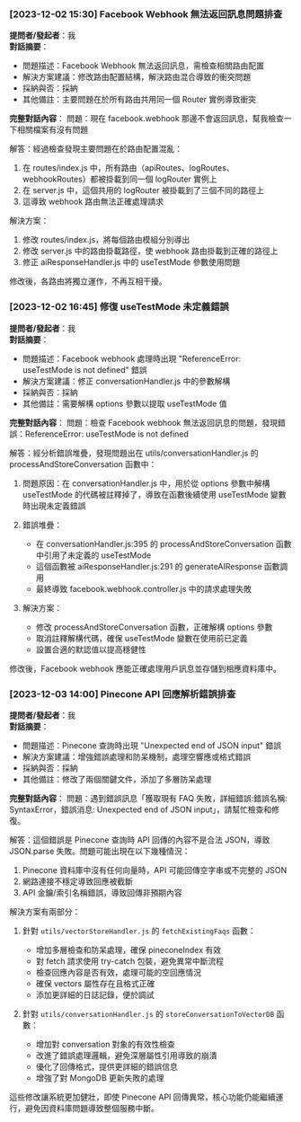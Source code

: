 ### [2023-12-02 15:30] Facebook Webhook 無法返回訊息問題排查
**提問者/發起者**：我  
**對話摘要**：
- 問題描述：Facebook Webhook 無法返回訊息，需檢查相關路由配置
- 解決方案建議：修改路由配置結構，解決路由混合導致的衝突問題
- 採納與否：採納
- 其他備註：主要問題在於所有路由共用同一個 Router 實例導致衝突

**完整對話內容**：
問題：現在 facebook.webhook 那邊不會返回訊息，幫我檢查一下相關檔案有沒有問題

解答：經過檢查發現主要問題在於路由配置混亂：
1. 在 routes/index.js 中，所有路由（apiRoutes、logRoutes、webhookRoutes）都被掛載到同一個 logRouter 實例上
2. 在 server.js 中，這個共用的 logRouter 被掛載到了三個不同的路徑上
3. 這導致 webhook 路由無法正確處理請求

解決方案：
1. 修改 routes/index.js，將每個路由模組分別導出
2. 修改 server.js 中的路由掛載路徑，使 webhook 路由掛載到正確的路徑上
3. 修正 aiResponseHandler.js 中的 useTestMode 參數使用問題

修改後，各路由將獨立運作，不再互相干擾。

### [2023-12-02 16:45] 修復 useTestMode 未定義錯誤
**提問者/發起者**：我  
**對話摘要**：
- 問題描述：Facebook webhook 處理時出現 "ReferenceError: useTestMode is not defined" 錯誤
- 解決方案建議：修正 conversationHandler.js 中的參數解構
- 採納與否：採納
- 其他備註：需要解構 options 參數以提取 useTestMode 值

**完整對話內容**：
問題：檢查 Facebook webhook 無法返回訊息的問題，發現錯誤：ReferenceError: useTestMode is not defined

解答：經分析錯誤堆疊，發現問題出在 utils/conversationHandler.js 的 processAndStoreConversation 函數中：

1. 問題原因：在 conversationHandler.js 中，用於從 options 參數中解構 useTestMode 的代碼被註釋掉了，導致在函數後續使用 useTestMode 變數時出現未定義錯誤

2. 錯誤堆疊：
   - 在 conversationHandler.js:395 的 processAndStoreConversation 函數中引用了未定義的 useTestMode
   - 這個函數被 aiResponseHandler.js:291 的 generateAIResponse 函數調用
   - 最終導致 facebook.webhook.controller.js 中的請求處理失敗

3. 解決方案：
   - 修改 processAndStoreConversation 函數，正確解構 options 參數
   - 取消註釋解構代碼，確保 useTestMode 變數在使用前已定義
   - 設置合適的默認值以提高穩健性

修改後，Facebook webhook 應能正確處理用戶訊息並存儲到相應資料庫中。

### [2023-12-03 14:00] Pinecone API 回應解析錯誤排查
**提問者/發起者**：我  
**對話摘要**：
- 問題描述：Pinecone 查詢時出現 "Unexpected end of JSON input" 錯誤
- 解決方案建議：增強錯誤處理和防呆機制，處理空響應或格式錯誤
- 採納與否：採納
- 其他備註：修改了兩個關鍵文件，添加了多層防呆處理

**完整對話內容**：
問題：遇到錯誤訊息「獲取現有 FAQ 失敗，詳細錯誤:錯誤名稱: SyntaxError，錯誤消息: Unexpected end of JSON input」，請幫忙檢查和修復。

解答：這個錯誤是 Pinecone 查詢時 API 回傳的內容不是合法 JSON，導致 JSON.parse 失敗。問題可能出現在以下幾種情況：

1. Pinecone 資料庫中沒有任何向量時，API 可能回傳空字串或不完整的 JSON
2. 網路連接不穩定導致回應被截斷
3. API 金鑰/索引名稱錯誤，導致回傳非預期內容

解決方案有兩部分：

1. 針對 `utils/vectorStoreHandler.js` 的 `fetchExistingFaqs` 函數：
   - 增加多層檢查和防呆處理，確保 pineconeIndex 有效
   - 對 fetch 請求使用 try-catch 包裝，避免異常中斷流程
   - 檢查回應內容是否有效，處理可能的空回應情況
   - 確保 vectors 屬性存在且格式正確
   - 添加更詳細的日誌記錄，便於調試

2. 針對 `utils/conversationHandler.js` 的 `storeConversationToVectorDB` 函數：
   - 增加對 conversation 對象的有效性檢查
   - 改進了錯誤處理邏輯，避免深層屬性引用導致的崩潰
   - 優化了回傳格式，提供更詳細的錯誤信息
   - 增強了對 MongoDB 更新失敗的處理

這些修改讓系統更加健壯，即使 Pinecone API 回傳異常，核心功能仍能繼續運行，避免因資料庫問題導致整個服務中斷。 